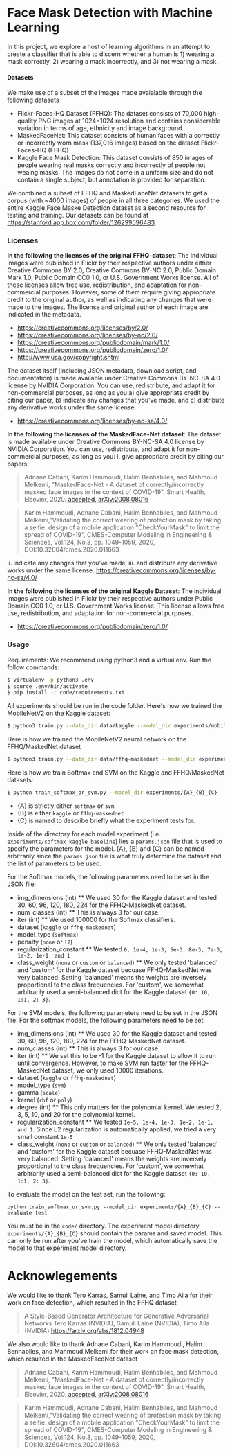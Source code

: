 # Face Mask Detection with Machine Learning

In this project, we explore a host of learning algorithms in an attempt to create a classifier that is able to discern whether a human is 1) wearing a mask correctly, 2) wearing a mask incorrectly, and 3) not wearing a mask. 

#### Datasets
We make use of a subset of the images made avaialable through the following datasets
- Flickr-Faces-HQ Dataset (FFHQ): The dataset consists of 70,000 high-quality PNG images at 1024×1024 resolution and contains considerable variation in terms of age, ethnicity and image background.
- MaskedFaceNet:  This dataset consists of human faces with a correctly or incorrectly worn mask (137,016 images) based on the dataset Flickr-Faces-HQ (FFHQ)
- Kaggle Face Mask Detection: This dataset consists of 850 images of people wearing real masks correctly and incorrectly of people not weaing masks. The images do not come in a uniform size and do not contain a single subject, but annotation is provided for separation.

We combined a subset of FFHQ and MaskedFaceNet datasets to get a corpus (with ~4000 images) of people in all three categories. We used the entire Kaggle Face Maske Detection dataset as a second resource for testing and training. Our datasets can be found at https://stanford.app.box.com/folder/126299596483.

### Licenses
**In the following the licenses of the original FFHQ-dataset**: The individual images were published in Flickr by their respective authors under either Creative Commons BY 2.0, Creative Commons BY-NC 2.0, Public Domain Mark 1.0, Public Domain CC0 1.0, or U.S. Government Works license. All of these licenses allow free use, redistribution, and adaptation for non-commercial purposes. However, some of them require giving appropriate credit to the original author, as well as indicating any changes that were made to the images. The license and original author of each image are indicated in the metadata.

- https://creativecommons.org/licenses/by/2.0/
- https://creativecommons.org/licenses/by-nc/2.0/
- https://creativecommons.org/publicdomain/mark/1.0/
- https://creativecommons.org/publicdomain/zero/1.0/
- http://www.usa.gov/copyright.shtml

The dataset itself (including JSON metadata, download script, and documentation) is made available under Creative Commons BY-NC-SA 4.0 license by NVIDIA Corporation. You can use, redistribute, and adapt it for non-commercial purposes, as long as you a) give appropriate credit by citing our paper, b) indicate any changes that you've made, and c) distribute any derivative works under the same license.

- https://creativecommons.org/licenses/by-nc-sa/4.0/

**In the following the licenses of the MaskedFace-Net dataset**: The dataset is made available under Creative Commons BY-NC-SA 4.0 license by NVIDIA Corporation. You can use, redistribute, and adapt it for non-commercial purposes, as long as you:
i. give appropriate credit by citing our papers: 
>Adnane Cabani, Karim Hammoudi, Halim Benhabiles, and Mahmoud Melkemi, "MaskedFace-Net - A dataset of correctly/incorrectly masked face images in the context of COVID-19", Smart Health, Elsevier, 2020. [accepted, arXiv:2008.08016](https://arxiv.org/pdf/2008.08016.pdf)
 
> Karim Hammoudi, Adnane Cabani, Halim Benhabiles, and Mahmoud Melkemi,"Validating the correct wearing of protection mask by taking a selfie: design of a mobile application "CheckYourMask" to limit the spread of COVID-19", CMES-Computer Modeling in Engineering & Sciences, Vol.124, No.3, pp. 1049-1059, 2020, DOI:10.32604/cmes.2020.011663

ii. indicate any changes that you've made,
iii. and distribute any derivative works under the same license. https://creativecommons.org/licenses/by-nc-sa/4.0/

**In the following the licenses of the original Kaggle Dataset**: The individual images were published in Flickr by their respective authors under Public Domain CC0 1.0, or U.S. Government Works license. This license allows free use, redistribution, and adaptation for non-commercial purposes.

- https://creativecommons.org/publicdomain/zero/1.0/

### Usage 
Requirements:
We recommend using python3 and a virtual env. Run the follow commands:
```sh
$ virtualenv -p python3 .env
$ source .env/bin/activate
$ pip install -r code/requirements.txt
```


All experiments should be run in the code folder. 
Here's how we trained the MobileNetV2 on the Kaggle dataset:
```sh
$ python3 train.py --data_dir data/kaggle --model_dir experiments/mobilenet_kaggle --net mobilenet   
```

Here is how we trained the MobileNetV2 neural network on the FFHQ/MaskedNet dataset 
```sh
$ python3 train.py --data_dir data/ffhq-maskednet --model_dir experiments/mobilenet_ffhq-maskednet --net mobilenet
```
Here is how we train Softmax and SVM on the Kaggle and FFHQ/MaskedNet datasets: 
```sh
$ python train_softmax_or_svm.py --model_dir experiments/{A}_{B}_{C}   
```
- {A} is strictly either ```softmax``` or ```svm```.
- {B} is either ```kaggle``` or ```ffhq-maskednet```
- {C} is named to describe briefly what the experiment tests for. 

Inside of the directory for each model experiment 
(i.e. ```experiments/softmax_kaggle_baseline```) lies a ```params.json``` file that is used to specify the parameters 
for the model. {A}, {B} and {C} can be named arbitrarily since the ```params.json``` file is what truly determine the dataset
and the list of parameters to be used. 

For the Softmax models, the following parameters need to be set in the JSON file:
- img_dimensions (int)
 ** We used 30 for the Kaggle dataset and tested 30, 60, 96, 120, 180, 224 for the FFHQ-MaskedNet dataset.
- num_classes (int) ** This is always 3 for our case.
- iter (int) ** We used 100000 for the Softmax classifiers.
- dataset (```kaggle``` or ```ffhq-maskednet```)
- model_type (```softmax```)
- penalty (```none``` or ```l2```)
- regularization_constant ** We tested ```0, 1e-4, 1e-3, 5e-3, 8e-3, 7e-3, 1e-2, 1e-1, and 1```
- class_weight (```none``` or ```custom``` or ```balanced```) ** We only tested 'balanced' and 'custom' for the Kaggle dataset
becuase FFHQ-MaskedNet was very balanced. Setting 'balanced' means the weights are inversely proportional to the class
frequencies. For 'custom', we somewhat arbitrarily used a semi-balanced dict for the Kaggle dataset ```{0: 10, 1:1, 2: 3}```.

For the SVM models, the following parameters need to be set in the JSON file:
For the softmax models, the following parameters need to be set:
- img_dimensions (int)
 ** We used 30 for the Kaggle dataset and tested 30, 60, 96, 120, 180, 224 for the FFHQ-MaskedNet dataset.
- num_classes (int) ** This is always 3 for our case.
- iter (int) ** We set this to be -1 for the Kaggle dataset to allow it to run until convergence.
 However, to make SVM run faster for the FFHQ-MaskedNet dataset, we only used 10000 iterations.
- dataset (```kaggle``` or ```ffhq-maskednet```)
- model_type (```svm```)
- gamma (```scale```)
- kernel (```rbf``` or ```poly```)
- degree (int) ** This only matters for the polynomial kernel. We tested 2, 3, 5, 10, and 20 for the polynomial kernel.
- regularization_constant ** We tested ```1e-5, 1e-4, 1e-3, 1e-2, 1e-1, and 1```. Since L2 regularization is automatically applied, 
we tried a very small constant ```1e-5```
- class_weight (```none``` or ```custom``` or ```balanced```) ** We only tested 'balanced' and 'custom' for the Kaggle dataset
becuase FFHQ-MaskedNet was very balanced. Setting 'balanced' means the weights are inversely proportional to the class
frequencies. For 'custom', we somewhat arbitrarily used a semi-balanced dict for the Kaggle dataset ```{0: 10, 1:1, 2: 3}```.

To evaluate the model on the test set, run the following:
```
python train_softmax_or_svm.py --model_dir experiments/{A}_{B}_{C} --evaluate test
```
You must be in the ```code/``` directory. The experiment model directory ```experiments/{A}_{B}_{C}``` should contain the params and saved model. This can only be 
run after you've train the model, which automatically save the model to that experiment model directory.


# Acknowlegements
We would like to thank Tero Karras, Samuli Laine, and Timo Aila for their work on face detection, which resulted in the FFHQ dataset
>A Style-Based Generator Architecture for Generative Adversarial Networks
>Tero Karras (NVIDIA), Samuli Laine (NVIDIA), Timo Aila (NVIDIA)
>https://arxiv.org/abs/1812.04948

We also would like to thank Adnane Cabani, Karim Hammoudi, Halim Benhabiles, and Mahmoud Melkemi for their work on face mask detection, which resulted in the MaskedFaceNet dataset
>Adnane Cabani, Karim Hammoudi, Halim Benhabiles, and Mahmoud Melkemi, "MaskedFace-Net - A dataset of correctly/incorrectly masked face images in the context of COVID-19", Smart Health, Elsevier, 2020. [accepted, arXiv:2008.08016](https://arxiv.org/pdf/2008.08016.pdf)

>Karim Hammoudi, Adnane Cabani, Halim Benhabiles, and Mahmoud Melkemi,"Validating the correct wearing of protection mask by taking a selfie: design of a mobile application "CheckYourMask" to limit the spread of COVID-19", CMES-Computer Modeling in Engineering & Sciences, Vol.124, No.3, pp. 1049-1059, 2020, DOI:10.32604/cmes.2020.011663
